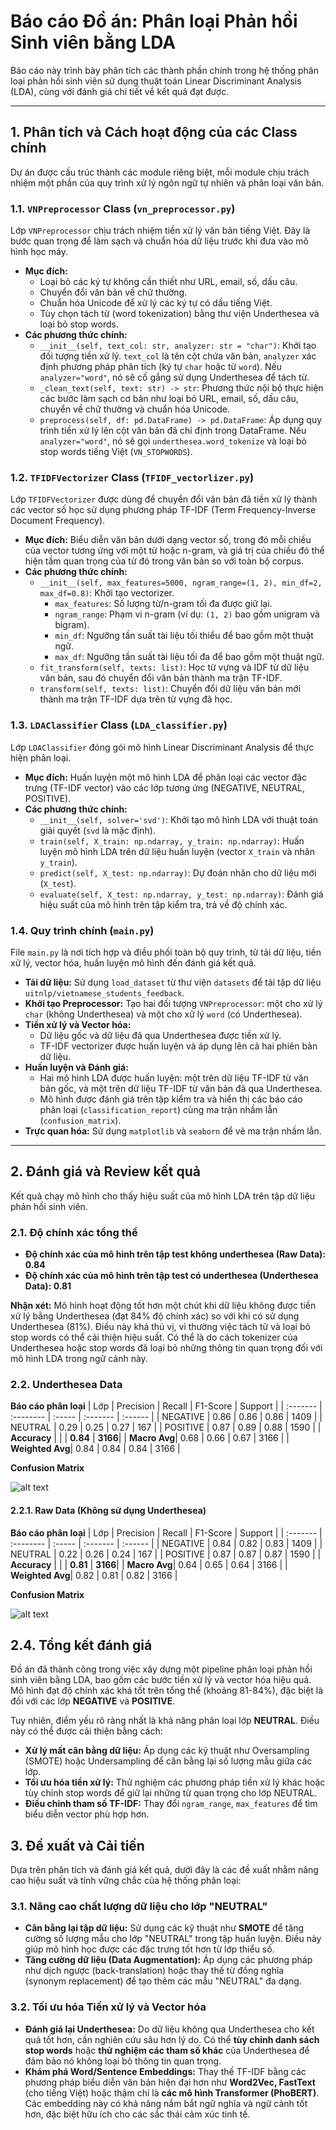 # Báo cáo Đồ án: Phân loại Phản hồi Sinh viên bằng LDA

Báo cáo này trình bày phân tích các thành phần chính trong hệ thống phân loại phản hồi sinh viên sử dụng thuật toán Linear Discriminant Analysis (LDA), cùng với đánh giá chi tiết về kết quả đạt được.

---

## 1. Phân tích và Cách hoạt động của các Class chính

Dự án được cấu trúc thành các module riêng biệt, mỗi module chịu trách nhiệm một phần của quy trình xử lý ngôn ngữ tự nhiên và phân loại văn bản.

### 1.1. `VNPreprocessor` Class (`vn_preprocessor.py`)

Lớp `VNPreprocessor` chịu trách nhiệm tiền xử lý văn bản tiếng Việt. Đây là bước quan trọng để làm sạch và chuẩn hóa dữ liệu trước khi đưa vào mô hình học máy.

* **Mục đích:**
    * Loại bỏ các ký tự không cần thiết như URL, email, số, dấu câu.
    * Chuyển đổi văn bản về chữ thường.
    * Chuẩn hóa Unicode để xử lý các ký tự có dấu tiếng Việt.
    * Tùy chọn tách từ (word tokenization) bằng thư viện Underthesea và loại bỏ stop words.
* **Các phương thức chính:**
    * `__init__(self, text_col: str, analyzer: str = "char")`: Khởi tạo đối tượng tiền xử lý. `text_col` là tên cột chứa văn bản, `analyzer` xác định phương pháp phân tích (ký tự `char` hoặc từ `word`). Nếu `analyzer="word"`, nó sẽ cố gắng sử dụng Underthesea để tách từ.
    * `_clean_text(self, text: str) -> str`: Phương thức nội bộ thực hiện các bước làm sạch cơ bản như loại bỏ URL, email, số, dấu câu, chuyển về chữ thường và chuẩn hóa Unicode.
    * `preprocess(self, df: pd.DataFrame) -> pd.DataFrame`: Áp dụng quy trình tiền xử lý lên cột văn bản đã chỉ định trong DataFrame. Nếu `analyzer="word"`, nó sẽ gọi `underthesea.word_tokenize` và loại bỏ stop words tiếng Việt (`VN_STOPWORDS`).

### 1.2. `TFIDFVectorizer` Class (`TFIDF_vectorlizer.py`)

Lớp `TFIDFVectorizer` được dùng để chuyển đổi văn bản đã tiền xử lý thành các vector số học sử dụng phương pháp TF-IDF (Term Frequency-Inverse Document Frequency).

* **Mục đích:** Biểu diễn văn bản dưới dạng vector số, trong đó mỗi chiều của vector tương ứng với một từ hoặc n-gram, và giá trị của chiều đó thể hiện tầm quan trọng của từ đó trong văn bản so với toàn bộ corpus.
* **Các phương thức chính:**
    * `__init__(self, max_features=5000, ngram_range=(1, 2), min_df=2, max_df=0.8)`: Khởi tạo vectorizer.
        * `max_features`: Số lượng từ/n-gram tối đa được giữ lại.
        * `ngram_range`: Phạm vi n-gram (ví dụ: `(1, 2)` bao gồm unigram và bigram).
        * `min_df`: Ngưỡng tần suất tài liệu tối thiểu để bao gồm một thuật ngữ.
        * `max_df`: Ngưỡng tần suất tài liệu tối đa để bao gồm một thuật ngữ.
    * `fit_transform(self, texts: list)`: Học từ vựng và IDF từ dữ liệu văn bản, sau đó chuyển đổi văn bản thành ma trận TF-IDF.
    * `transform(self, texts: list)`: Chuyển đổi dữ liệu văn bản mới thành ma trận TF-IDF dựa trên từ vựng đã học.

### 1.3. `LDAClassifier` Class (`LDA_classifier.py`)

Lớp `LDAClassifier` đóng gói mô hình Linear Discriminant Analysis để thực hiện phân loại.

* **Mục đích:** Huấn luyện một mô hình LDA để phân loại các vector đặc trưng (TF-IDF vector) vào các lớp tương ứng (NEGATIVE, NEUTRAL, POSITIVE).
* **Các phương thức chính:**
    * `__init__(self, solver='svd')`: Khởi tạo mô hình LDA với thuật toán giải quyết (`svd` là mặc định).
    * `train(self, X_train: np.ndarray, y_train: np.ndarray)`: Huấn luyện mô hình LDA trên dữ liệu huấn luyện (vector `X_train` và nhãn `y_train`).
    * `predict(self, X_test: np.ndarray)`: Dự đoán nhãn cho dữ liệu mới (`X_test`).
    * `evaluate(self, X_test: np.ndarray, y_test: np.ndarray)`: Đánh giá hiệu suất của mô hình trên tập kiểm tra, trả về độ chính xác.

### 1.4. Quy trình chính (`main.py`)

File `main.py` là nơi tích hợp và điều phối toàn bộ quy trình, từ tải dữ liệu, tiền xử lý, vector hóa, huấn luyện mô hình đến đánh giá kết quả.

* **Tải dữ liệu:** Sử dụng `load_dataset` từ thư viện `datasets` để tải tập dữ liệu `uitnlp/vietnamese_students_feedback`.
* **Khởi tạo Preprocessor:** Tạo hai đối tượng `VNPreprocessor`: một cho xử lý `char` (không Underthesea) và một cho xử lý `word` (có Underthesea).
* **Tiền xử lý và Vector hóa:**
    * Dữ liệu gốc và dữ liệu đã qua Underthesea được tiền xử lý.
    * TF-IDF vectorizer được huấn luyện và áp dụng lên cả hai phiên bản dữ liệu.
* **Huấn luyện và Đánh giá:**
    * Hai mô hình LDA được huấn luyện: một trên dữ liệu TF-IDF từ văn bản gốc, và một trên dữ liệu TF-IDF từ văn bản đã qua Underthesea.
    * Mô hình được đánh giá trên tập kiểm tra và hiển thị các báo cáo phân loại (`classification_report`) cùng ma trận nhầm lẫn (`confusion_matrix`).
* **Trực quan hóa:** Sử dụng `matplotlib` và `seaborn` để vẽ ma trận nhầm lẫn.

---

## 2. Đánh giá và Review kết quả

Kết quả chạy mô hình cho thấy hiệu suất của mô hình LDA trên tập dữ liệu phản hồi sinh viên.

### 2.1. Độ chính xác tổng thể

* **Độ chính xác của mô hình trên tập test không underthesea (Raw Data): 0.84**
* **Độ chính xác của mô hình trên tập test có underthesea (Underthesea Data): 0.81**

**Nhận xét:** Mô hình hoạt động tốt hơn một chút khi dữ liệu không được tiền xử lý bằng Underthesea (đạt 84% độ chính xác) so với khi có sử dụng Underthesea (81%). Điều này khá thú vị, vì thường việc tách từ và loại bỏ stop words có thể cải thiện hiệu suất. Có thể là do cách tokenizer của Underthesea hoặc stop words đã loại bỏ những thông tin quan trọng đối với mô hình LDA trong ngữ cảnh này.

### 2.2. Underthesea Data 
**Báo cáo phân loại**
| Lớp      | Precision | Recall | F1-Score | Support |
| :------- | :-------- | :----- | :------- | :------ |
| NEGATIVE | 0.86      | 0.86   | 0.86     | 1409    |
| NEUTRAL  | 0.29      | 0.25   | 0.27     | 167     |
| POSITIVE | 0.87      | 0.89   | 0.88     | 1590    |
| **Accuracy** |           |        | **0.84** | **3166**|
| **Macro Avg**| 0.68      | 0.66   | 0.67     | 3166    |
| **Weighted Avg**| 0.84      | 0.84   | 0.84     | 3166    |

**Confusion Matrix**

![alt text](ConfusionMatrix_RawData.png)

#### 2.2.1. Raw Data (Không sử dụng Underthesea)
**Báo cáo phân loại**
| Lớp      | Precision | Recall | F1-Score | Support |
| :------- | :-------- | :----- | :------- | :------ |
| NEGATIVE | 0.84      | 0.82   | 0.83     | 1409    |
| NEUTRAL  | 0.22      | 0.26   | 0.24     | 167     |
| POSITIVE | 0.87      | 0.87   | 0.87     | 1590    |
| **Accuracy** |           |        | **0.81** | **3166**|
| **Macro Avg**| 0.64      | 0.65   | 0.64     | 3166    |
| **Weighted Avg**| 0.82      | 0.81   | 0.82     | 3166    |

**Confusion Matrix**

![alt text](ConfusionMatrix_UTData.png)

## 2.4. Tổng kết đánh giá

Đồ án đã thành công trong việc xây dựng một pipeline phân loại phản hồi sinh viên bằng LDA, bao gồm các bước tiền xử lý và vector hóa hiệu quả. Mô hình đạt độ chính xác khá tốt trên tổng thể (khoảng 81-84%), đặc biệt là đối với các lớp **NEGATIVE** và **POSITIVE**.

Tuy nhiên, điểm yếu rõ ràng nhất là khả năng phân loại lớp **NEUTRAL**. Điều này có thể được cải thiện bằng cách:
* **Xử lý mất cân bằng dữ liệu:** Áp dụng các kỹ thuật như Oversampling (SMOTE) hoặc Undersampling để cân bằng lại số lượng mẫu giữa các lớp.
* **Tối ưu hóa tiền xử lý:** Thử nghiệm các phương pháp tiền xử lý khác hoặc tùy chỉnh stop words để giữ lại những từ quan trọng cho lớp NEUTRAL.
* **Điều chỉnh tham số TF-IDF:** Thay đổi `ngram_range`, `max_features` để tìm biểu diễn vector phù hợp hơn.

## 3. Đề xuất và Cải tiến

Dựa trên phân tích và đánh giá kết quả, dưới đây là các đề xuất nhằm nâng cao hiệu suất và tính vững chắc của hệ thống phân loại:

### 3.1. Nâng cao chất lượng dữ liệu cho lớp "NEUTRAL"

* **Cân bằng lại tập dữ liệu:** Sử dụng các kỹ thuật như **SMOTE** để tăng cường số lượng mẫu cho lớp "NEUTRAL" trong tập huấn luyện. Điều này giúp mô hình học được các đặc trưng tốt hơn từ lớp thiểu số.
* **Tăng cường dữ liệu (Data Augmentation):** Áp dụng các phương pháp như dịch ngược (back-translation) hoặc thay thế từ đồng nghĩa (synonym replacement) để tạo thêm các mẫu "NEUTRAL" đa dạng.

### 3.2. Tối ưu hóa Tiền xử lý và Vector hóa

* **Đánh giá lại Underthesea:** Do dữ liệu không qua Underthesea cho kết quả tốt hơn, cần nghiên cứu sâu hơn lý do. Có thể **tùy chỉnh danh sách stop words** hoặc **thử nghiệm các tham số khác** của Underthesea để đảm bảo nó không loại bỏ thông tin quan trọng.
* **Khám phá Word/Sentence Embeddings:** Thay thế TF-IDF bằng các phương pháp biểu diễn văn bản hiện đại hơn như **Word2Vec, FastText** (cho tiếng Việt) hoặc thậm chí là **các mô hình Transformer (PhoBERT)**. Các embedding này có khả năng nắm bắt ngữ nghĩa và ngữ cảnh tốt hơn, đặc biệt hữu ích cho các sắc thái cảm xúc tinh tế.
